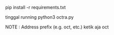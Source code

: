 pip install -r requirements.txt

tinggal running python3 octra.py

NOTE : Address prefix (e.g. oct, etc.) ketik aja oct
